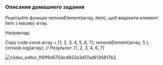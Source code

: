### Описание домашнего задания

Реалізуйте функцію removeElement(array, item), щоб видалити елемент item з масиву array.

Наприклад:

Copy code
const array = [1, 2, 3, 4, 5, 6, 7];
removeElement(array, 5 );
console.log(array);
// Результат: [1, 2, 3, 4, 6, 7]


![clideo_editor_ff4ff9d575dc4653a3d17ad6136817b2](https://github.com/user-attachments/assets/53c81cb0-ab41-4a0c-903c-a3482af189a6)
